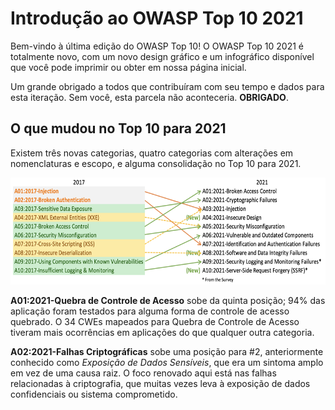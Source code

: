 # Introdução ao OWASP Top 10 2021

Bem-vindo à última edição do OWASP Top 10! O OWASP Top 10
2021 é totalmente novo, com um novo design gráfico e um infográfico 
disponível que você pode imprimir ou obter em nossa página inicial.

Um grande obrigado a todos que contribuíram com seu tempo e dados para
esta iteração. Sem você, esta parcela não aconteceria. **OBRIGADO**.

## O que mudou no Top 10 para 2021

Existem três novas categorias, quatro categorias com alterações em nomenclaturas e escopo,
e alguma consolidação no Top 10 para 2021.

<img src="./assets/image1.png" style="width:6.5in;height:1.78889in" alt="Mapeamento da relação entre o Top 10 2017 e o novo Top 10 2021" />

**A01:2021-Quebra de Controle de Acesso** sobe da quinta posição; 94%
das aplicação foram testados para alguma forma de controle de acesso quebrado. O
34 CWEs mapeados para Quebra de Controle de Acesso tiveram mais ocorrências em
aplicações do que qualquer outra categoria.

**A02:2021-Falhas Criptográficas** sobe uma posição para #2,
anteriormente conhecido como *Exposição de Dados Sensíveis*, que era um sintoma amplo
em vez de uma causa raiz. O foco renovado aqui está nas falhas relacionadas
à criptografia, que muitas vezes leva à exposição de dados confidenciais ou sistema
comprometido.

